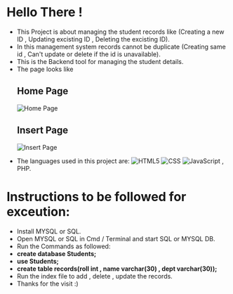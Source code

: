 # Hello There !
<ul>
<li>This Project is about managing the student records like (Creating a new ID , Updating excisting ID , Deleting the excisting ID). </li>
<li>In this management system records cannot be duplicate (Creating same id , Can't update or delete if the id is unavailable).</li>
<li>This is the Backend tool for managing the student details.</li>
<li>The page looks like </li>

   <h2>Home Page</h2>
   
  ![Home Page](https://user-images.githubusercontent.com/58801238/221770475-9943ad71-0fd1-4e3e-bd4b-09a3bae2725d.jpeg)
  
  <h2>Insert Page</h2>
  
  ![Insert Page](https://user-images.githubusercontent.com/58801238/221770485-f0251694-651f-48f0-ab96-26b63b505d2e.jpeg)
</ul>

- The languages used in this project are: ![HTML5](https://img.shields.io/badge/-HTML5-333333?style=flat&logo=HTML5)
![CSS](https://img.shields.io/badge/-CSS-333333?style=flat&logo=CSS3&logoColor=1572B6)
![JavaScript](https://img.shields.io/badge/-JavaScript-333333?style=flat&logo=javascript) , PHP.

<h1>Instructions to be followed for exceution: </h1>
<ul>
<li>Install MYSQL or SQL.</li>
<li>Open MYSQL or SQL in Cmd / Terminal and start SQL or MYSQL DB.</li>
<li>Run the Commands as followed: </li>
<li><b>create database Students;</b></li>
<li><b>use Students;</b></li>
<li><b>create table records(roll int , name varchar(30) , dept varchar(30));</b></li>
<li>Run the index file to add , delete , update the records.</li>
<li>Thanks for the visit :) </li>
</ul>

